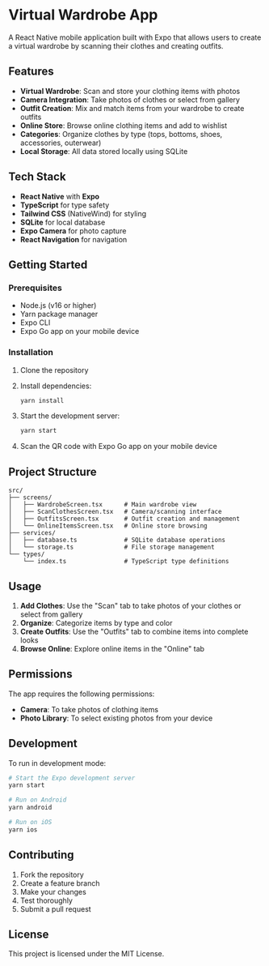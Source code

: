 # Virtual Wardrobe App

A React Native mobile application built with Expo that allows users to create a virtual wardrobe by scanning their clothes and creating outfits.

## Features

- **Virtual Wardrobe**: Scan and store your clothing items with photos
- **Camera Integration**: Take photos of clothes or select from gallery
- **Outfit Creation**: Mix and match items from your wardrobe to create outfits
- **Online Store**: Browse online clothing items and add to wishlist
- **Categories**: Organize clothes by type (tops, bottoms, shoes, accessories, outerwear)
- **Local Storage**: All data stored locally using SQLite

## Tech Stack

- **React Native** with **Expo**
- **TypeScript** for type safety
- **Tailwind CSS** (NativeWind) for styling
- **SQLite** for local database
- **Expo Camera** for photo capture
- **React Navigation** for navigation

## Getting Started

### Prerequisites

- Node.js (v16 or higher)
- Yarn package manager
- Expo CLI
- Expo Go app on your mobile device

### Installation

1. Clone the repository
2. Install dependencies:
   ```bash
   yarn install
   ```

3. Start the development server:
   ```bash
   yarn start
   ```

4. Scan the QR code with Expo Go app on your mobile device

## Project Structure

```
src/
├── screens/
│   ├── WardrobeScreen.tsx      # Main wardrobe view
│   ├── ScanClothesScreen.tsx   # Camera/scanning interface
│   ├── OutfitsScreen.tsx       # Outfit creation and management
│   └── OnlineItemsScreen.tsx   # Online store browsing
├── services/
│   ├── database.ts             # SQLite database operations
│   └── storage.ts              # File storage management
└── types/
    └── index.ts                # TypeScript type definitions
```

## Usage

1. **Add Clothes**: Use the "Scan" tab to take photos of your clothes or select from gallery
2. **Organize**: Categorize items by type and color
3. **Create Outfits**: Use the "Outfits" tab to combine items into complete looks
4. **Browse Online**: Explore online items in the "Online" tab

## Permissions

The app requires the following permissions:
- **Camera**: To take photos of clothing items
- **Photo Library**: To select existing photos from your device

## Development

To run in development mode:

```bash
# Start the Expo development server
yarn start

# Run on Android
yarn android

# Run on iOS
yarn ios
```

## Contributing

1. Fork the repository
2. Create a feature branch
3. Make your changes
4. Test thoroughly
5. Submit a pull request

## License

This project is licensed under the MIT License.
